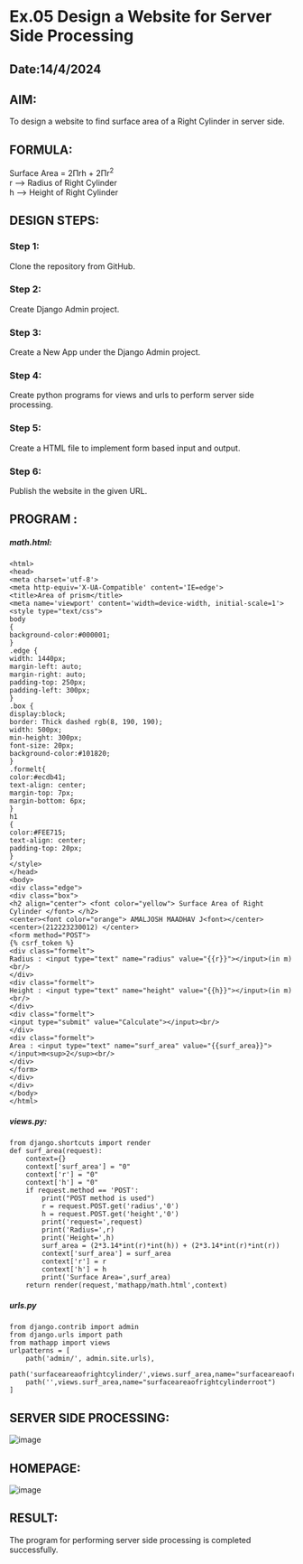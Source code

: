 # Ex.05 Design a Website for Server Side Processing
## Date:14/4/2024

## AIM:
To design a website to find surface area of a Right Cylinder in server side.

## FORMULA:
Surface Area = 2Πrh + 2Πr<sup>2</sup>
<br>r --> Radius of Right Cylinder
<br>h --> Height of Right Cylinder

## DESIGN STEPS:

### Step 1:
Clone the repository from GitHub.

### Step 2:
Create Django Admin project.

### Step 3:
Create a New App under the Django Admin project.

### Step 4:
Create python programs for views and urls to perform server side processing.

### Step 5:
Create a HTML file to implement form based input and output.

### Step 6:
Publish the website in the given URL.

## PROGRAM :
##### math.html:
```
<html>
<head>
<meta charset='utf-8'>
<meta http-equiv='X-UA-Compatible' content='IE=edge'>
<title>Area of prism</title>
<meta name='viewport' content='width=device-width, initial-scale=1'>
<style type="text/css">
body 
{
background-color:#000001;
}
.edge {
width: 1440px;
margin-left: auto;
margin-right: auto;
padding-top: 250px;
padding-left: 300px;
}
.box {
display:block;
border: Thick dashed rgb(8, 190, 190);
width: 500px;
min-height: 300px;
font-size: 20px;
background-color:#101820;
}
.formelt{
color:#ecdb41;
text-align: center;
margin-top: 7px;
margin-bottom: 6px;
}
h1
{
color:#FEE715;
text-align: center;
padding-top: 20px;
}
</style>
</head>
<body>
<div class="edge">
<div class="box">
<h2 align="center"> <font color="yellow"> Surface Area of Right Cylinder </font> </h2>
<center><font color="orange"> AMALJOSH MAADHAV J<font></center>
<center>(212223230012) </center>
<form method="POST">
{% csrf_token %}
<div class="formelt">
Radius : <input type="text" name="radius" value="{{r}}"></input>(in m)<br/>
</div>
<div class="formelt">
Height : <input type="text" name="height" value="{{h}}"></input>(in m)<br/>
</div>
<div class="formelt">
<input type="submit" value="Calculate"></input><br/>
</div>
<div class="formelt">
Area : <input type="text" name="surf_area" value="{{surf_area}}"></input>m<sup>2</sup><br/>
</div>
</form>
</div>
</div>
</body>
</html>
```
##### views.py:
```
from django.shortcuts import render
def surf_area(request):
    context={}
    context['surf_area'] = "0"
    context['r'] = "0"
    context['h'] = "0"
    if request.method == 'POST':
        print("POST method is used")
        r = request.POST.get('radius','0')
        h = request.POST.get('height','0')
        print('request=',request)
        print('Radius=',r)
        print('Height=',h)
        surf_area = (2*3.14*int(r)*int(h)) + (2*3.14*int(r)*int(r))
        context['surf_area'] = surf_area
        context['r'] = r
        context['h'] = h
        print('Surface Area=',surf_area)
    return render(request,'mathapp/math.html',context)
```
##### urls.py
```
from django.contrib import admin
from django.urls import path
from mathapp import views
urlpatterns = [
    path('admin/', admin.site.urls),
    path('surfaceareaofrightcylinder/',views.surf_area,name="surfaceareaofrightcylinder"),
    path('',views.surf_area,name="surfaceareaofrightcylinderroot")
]
```

## SERVER SIDE PROCESSING:
![image](https://github.com/PGHARIHARAN33/MathServer/assets/123052484/486427f4-3e6f-48e0-94fb-410482635310)


## HOMEPAGE:
![image](https://github.com/PGHARIHARAN33/MathServer/assets/123052484/698ec5c8-83bd-497c-b491-ae4ce3b98faf)


## RESULT:
The program for performing server side processing is completed successfully.
